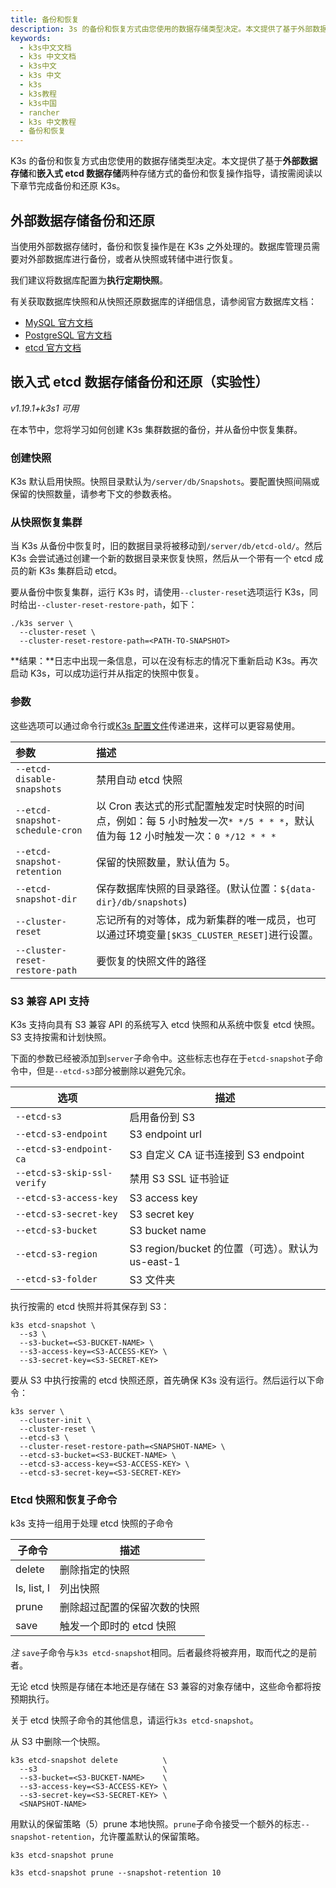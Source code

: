 ```yaml
---
title: 备份和恢复
description: 3s 的备份和恢复方式由您使用的数据存储类型决定。本文提供了基于外部数据存储和嵌入式 etcd 数据存储*两种存储方式的备份和恢复操作指导，请按需阅读以下章节完成备份和还原K3s。
keywords:
  - k3s中文文档
  - k3s 中文文档
  - k3s中文
  - k3s 中文
  - k3s
  - k3s教程
  - k3s中国
  - rancher
  - k3s 中文教程
  - 备份和恢复
---
```


K3s 的备份和恢复方式由您使用的数据存储类型决定。本文提供了基于**外部数据存储**和**嵌入式 etcd 数据存储**两种存储方式的备份和恢复操作指导，请按需阅读以下章节完成备份和还原 K3s。

## 外部数据存储备份和还原

当使用外部数据存储时，备份和恢复操作是在 K3s 之外处理的。数据库管理员需要对外部数据库进行备份，或者从快照或转储中进行恢复。

我们建议将数据库配置为**执行定期快照**。

有关获取数据库快照和从快照还原数据库的详细信息，请参阅官方数据库文档：

- [MySQL 官方文档](https://dev.mysql.com/doc/refman/8.0/en/replication-snapshot-method.html)
- [PostgreSQL 官方文档](https://www.postgresql.org/docs/8.3/backup-dump.html)
- [etcd 官方文档](https://github.com/etcd-io/website/tree/master/content/en/docs)

## 嵌入式 etcd 数据存储备份和还原（实验性）

_v1.19.1+k3s1 可用_

在本节中，您将学习如何创建 K3s 集群数据的备份，并从备份中恢复集群。

### 创建快照

K3s 默认启用快照。快照目录默认为`/server/db/Snapshots`。要配置快照间隔或保留的快照数量，请参考下文的参数表格。

### 从快照恢复集群

当 K3s 从备份中恢复时，旧的数据目录将被移动到`/server/db/etcd-old/`。然后 K3s 会尝试通过创建一个新的数据目录来恢复快照，然后从一个带有一个 etcd 成员的新 K3s 集群启动 etcd。

要从备份中恢复集群，运行 K3s 时，请使用`--cluster-reset`选项运行 K3s，同时给出`--cluster-reset-restore-path`，如下：

```shell
./k3s server \
  --cluster-reset \
  --cluster-reset-restore-path=<PATH-TO-SNAPSHOT>
```

**结果：**日志中出现一条信息，可以在没有标志的情况下重新启动 K3s。再次启动 K3s，可以成功运行并从指定的快照中恢复。

### 参数

这些选项可以通过命令行或[K3s 配置文件](/docs/k3s/installation/install-options/_index)传递进来，这样可以更容易使用。

| 参数                            | 描述                                                                                                                           |
| :------------------------------ | :----------------------------------------------------------------------------------------------------------------------------- |
| `--etcd-disable-snapshots`      | 禁用自动 etcd 快照                                                                                                             |
| `--etcd-snapshot-schedule-cron` | 以 Cron 表达式的形式配置触发定时快照的时间点，例如：每 5 小时触发一次`* */5 * * *`，默认值为每 12 小时触发一次：`0 */12 * * *` |
| `--etcd-snapshot-retention`     | 保留的快照数量，默认值为 5。                                                                                                   |
| `--etcd-snapshot-dir`           | 保存数据库快照的目录路径。(默认位置：`${data-dir}/db/snapshots`)                                                               |
| `--cluster-reset`               | 忘记所有的对等体，成为新集群的唯一成员，也可以通过环境变量`[$K3S_CLUSTER_RESET]`进行设置。                                     |
| `--cluster-reset-restore-path`  | 要恢复的快照文件的路径                                                                                                         |

### S3 兼容 API 支持

K3s 支持向具有 S3 兼容 API 的系统写入 etcd 快照和从系统中恢复 etcd 快照。S3 支持按需和计划快照。

下面的参数已经被添加到`server`子命令中。这些标志也存在于`etcd-snapshot`子命令中，但是`--etcd-s3`部分被删除以避免冗余。

| 选项                        | 描述                                              |
| --------------------------- | ------------------------------------------------- |
| `--etcd-s3`                 | 启用备份到 S3                                     |
| `--etcd-s3-endpoint`        | S3 endpoint url                                   |
| `--etcd-s3-endpoint-ca`     | S3 自定义 CA 证书连接到 S3 endpoint               |
| `--etcd-s3-skip-ssl-verify` | 禁用 S3 SSL 证书验证                              |
| `--etcd-s3-access-key`      | S3 access key                                     |
| `--etcd-s3-secret-key`      | S3 secret key                                     |
| `--etcd-s3-bucket`          | S3 bucket name                                    |
| `--etcd-s3-region`          | S3 region/bucket 的位置（可选）。默认为 us-east-1 |
| `--etcd-s3-folder`          | S3 文件夹                                         |

执行按需的 etcd 快照并将其保存到 S3：

```
k3s etcd-snapshot \
  --s3 \
  --s3-bucket=<S3-BUCKET-NAME> \
  --s3-access-key=<S3-ACCESS-KEY> \
  --s3-secret-key=<S3-SECRET-KEY>
```

要从 S3 中执行按需的 etcd 快照还原，首先确保 K3s 没有运行。然后运行以下命令：

```
k3s server \
  --cluster-init \
  --cluster-reset \
  --etcd-s3 \
  --cluster-reset-restore-path=<SNAPSHOT-NAME> \
  --etcd-s3-bucket=<S3-BUCKET-NAME> \
  --etcd-s3-access-key=<S3-ACCESS-KEY> \
  --etcd-s3-secret-key=<S3-SECRET-KEY>
```

### Etcd 快照和恢复子命令

k3s 支持一组用于处理 etcd 快照的子命令

| 子命令      | 描述                         |
| ----------- | ---------------------------- |
| delete      | 删除指定的快照               |
| ls, list, l | 列出快照                     |
| prune       | 删除超过配置的保留次数的快照 |
| save        | 触发一个即时的 etcd 快照     |

_注_ `save`子命令与`k3s etcd-snapshot`相同。后者最终将被弃用，取而代之的是前者。

无论 etcd 快照是存储在本地还是存储在 S3 兼容的对象存储中，这些命令都将按预期执行。

关于 etcd 快照子命令的其他信息，请运行`k3s etcd-snapshot`。

从 S3 中删除一个快照。

```
k3s etcd-snapshot delete          \
  --s3                            \
  --s3-bucket=<S3-BUCKET-NAME>    \
  --s3-access-key=<S3-ACCESS-KEY> \
  --s3-secret-key=<S3-SECRET-KEY> \
  <SNAPSHOT-NAME>
```

用默认的保留策略（5）prune 本地快照。`prune`子命令接受一个额外的标志`--snapshot-retention`，允许覆盖默认的保留策略。

```
k3s etcd-snapshot prune
```

```
k3s etcd-snapshot prune --snapshot-retention 10
```
